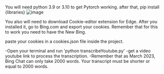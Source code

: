 You will need python 3.9 or 3.10 to get Pytorch working.
after that, pip install {libraries}
![image](https://user-images.githubusercontent.com/64743423/226199355-eef9e8eb-02f4-4845-b27d-5bb87cf32cfb.png)

You also will need to download Cookie-editor extension for Edge. After you installed it, go to Bing.com and export your cookies. Remember that for this to work you need to have the New Bing.

paste your cookies in a cookies.json file inside the project.

-Open your terminal and run 'python transcribeYoutube.py'
-get a video youtube link to process the transcription.
-Remember that as March 2023, Bing Chat can only take 2000 words. Your transcript must be shorter or equal to 2000 words.

